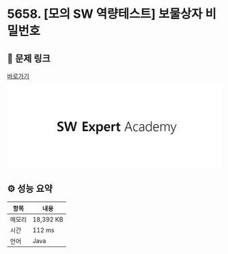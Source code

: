 # 5658. [모의 SW 역량테스트] 보물상자 비밀번호

## 🔗 문제 링크

[바로가기](https://swexpertacademy.com/main/code/problem/problemDetail.do?contestProbId=AWXRUN9KfZ8DFAUo)

![SWEA 로고](../../images/swea.jpg)

## ⚙️ 성능 요약

| 항목   | 내용      |
| ------ | --------- |
| 메모리 | 18,392 KB |
| 시간   | 112 ms    |
| 언어   | Java      |
